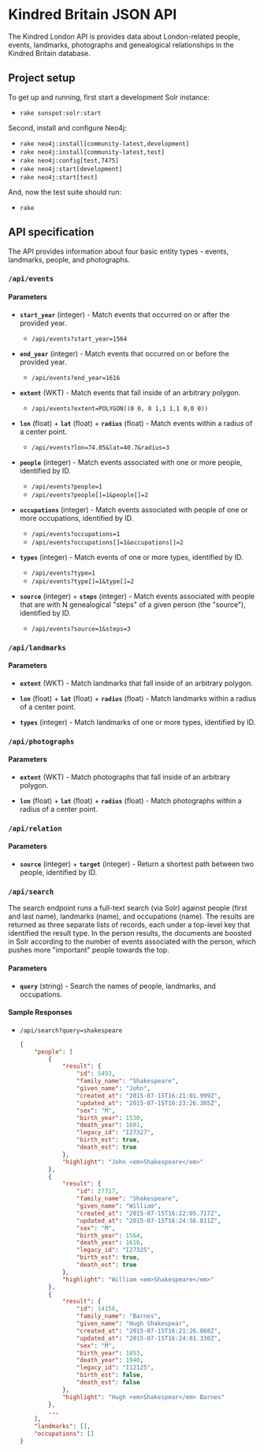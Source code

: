 # Kindred Britain JSON API

The Kindred London API is provides data about London-related people, events, landmarks, photographs and genealogical relationships in the Kindred Britain database.

## Project setup

To get up and running, first start a development Solr instance:

  - `rake sunspot:solr:start`

Second, install and configure Neo4j:

  - `rake neo4j:install[community-latest,development]`
  - `rake neo4j:install[community-latest,test]`
  - `rake neo4j:config[test,7475]`
  - `rake neo4j:start[development]`
  - `rake neo4j:start[test]`

And, now the test suite should run:

  - `rake`

## API specification

The API provides information about four basic entity types - events, landmarks, people, and photographs.

### `/api/events`

#### Parameters

  - **`start_year`** (integer) - Match events that occurred on or after the provided year.
    - `/api/events?start_year=1564`

  - **`end_year`** (integer) - Match events that occurred on or before the provided year.
    - `/api/events?end_year=1616`

  - **`extent`** (WKT) - Match events that fall inside of an arbitrary polygon.
    - `/api/events?extent=POLYGON((0 0, 0 1,1 1,1 0,0 0))`

  - **`lon`** (float) + **`lat`** (float) + **`radius`** (float) - Match events within a radius of a center point.
    - `/api/events?lon=74.05&lat=40.7&radius=3`

  - **`people`** (integer) - Match events associated with one or more people, identified by ID.
    - `/api/events?people=1`
    - `/api/events?people[]=1&people[]=2`

  - **`occupations`** (integer) - Match events associated with people of one or more occupations, identified by ID.
    - `/api/events?occupations=1`
    - `/api/events?occupations[]=1&occupations[]=2`

  - **`types`** (integer) - Match events of one or more types, identified by ID.
    - `/api/events?type=1`
    - `/api/events?type[]=1&type[]=2`

  - **`source`** (integer) + **`steps`** (integer) - Match events associated with people that are with N genealogical "steps" of a given person (the "source"), identified by ID.
    - `/api/events?source=1&steps=3`

### `/api/landmarks`

#### Parameters

  - **`extent`** (WKT) - Match landmarks that fall inside of an arbitrary polygon.

  - **`lon`** (float) + **`lat`** (float) + **`radius`** (float) - Match landmarks within a radius of a center point.

  - **`types`** (integer) - Match landmarks of one or more types, identified by ID.

### `/api/photographs`

#### Parameters

  - **`extent`** (WKT) - Match photographs that fall inside of an arbitrary polygon.

  - **`lon`** (float) + **`lat`** (float) + **`radius`** (float) - Match photographs within a radius of a center point.

### `/api/relation`

#### Parameters

  - **`source`** (integer) + **`target`** (integer) - Return a shortest path between two people, identified by ID.

### `/api/search`

The search endpoint runs a full-text search (via Solr) against people (first and last name), landmarks (name), and occupations (name). The results are returned as three separate lists of records, each under a top-level key that identified the result type. In the person results, the documents are boosted in Solr according to the number of events associated with the person, which pushes more "important" people towards the top.

#### Parameters

  - **`query`** (string) - Search the names of people, landmarks, and occupations.

#### Sample Responses

  - `/api/search?query=shakespeare`

    ```json
    {
        "people": [
            {
                "result": {
                    "id": 5493,
                    "family_name": "Shakespeare",
                    "given_name": "John",
                    "created_at": "2015-07-15T16:21:01.999Z",
                    "updated_at": "2015-07-15T16:23:26.305Z",
                    "sex": "M",
                    "birth_year": 1530,
                    "death_year": 1601,
                    "legacy_id": "I27327",
                    "birth_est": true,
                    "death_est": true
                },
                "highlight": "John <em>Shakespeare</em>"
            },
            {
                "result": {
                    "id": 27717,
                    "family_name": "Shakespeare",
                    "given_name": "William",
                    "created_at": "2015-07-15T16:22:05.717Z",
                    "updated_at": "2015-07-15T16:24:56.811Z",
                    "sex": "M",
                    "birth_year": 1564,
                    "death_year": 1616,
                    "legacy_id": "I27325",
                    "birth_est": true,
                    "death_est": true
                },
                "highlight": "William <em>Shakespeare</em>"
            },
            {
                "result": {
                    "id": 14158,
                    "family_name": "Barnes",
                    "given_name": "Hugh Shakespear",
                    "created_at": "2015-07-15T16:21:26.868Z",
                    "updated_at": "2015-07-15T16:24:01.330Z",
                    "sex": "M",
                    "birth_year": 1853,
                    "death_year": 1940,
                    "legacy_id": "I12125",
                    "birth_est": false,
                    "death_est": false
                },
                "highlight": "Hugh <em>Shakespear</em> Barnes"
            },
            ...
        ],
        "landmarks": [],
        "occupations": []
    }
    ```
